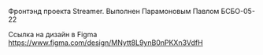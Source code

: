 Фронтэнд проекта Streamer.
Выполнен Парамоновым Павлом БСБО-05-22

Ссылка на дизайн в Figma
https://www.figma.com/design/MNytt8L9ynB0nPKXn3VdfH
